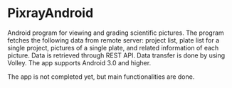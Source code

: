 # PixrayAndroid
Android program for viewing and grading scientific pictures. 
The program fetches the following data from remote server: 
project list, plate list for a single project, pictures of a single plate, and related information of each picture. 
Data is retrieved through REST API. Data transfer is done by using Volley. The app supports Android 3.0 and higher. 

The app is not completed yet, but main functionalities are done.
